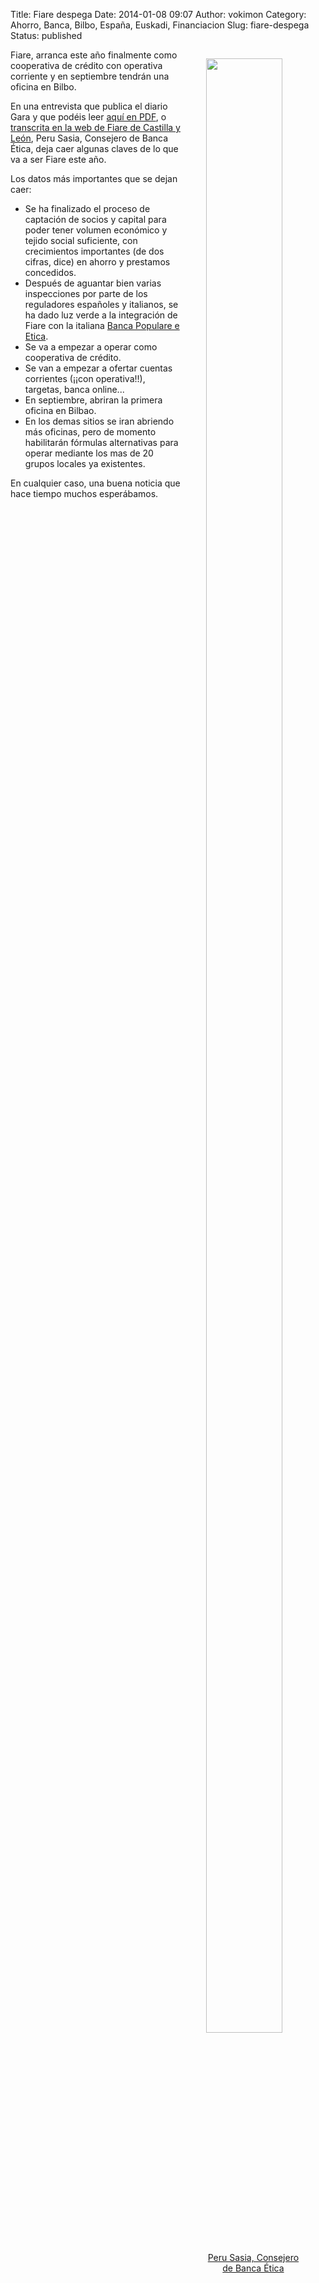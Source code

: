 Title: Fiare despega
Date: 2014-01-08 09:07
Author: vokimon
Category: Ahorro, Banca, Bilbo, España, Euskadi, Financiacion
Slug: fiare-despega
Status: published

<figure style='float:right; max-width:30%'>
<a href="https://www.economiasolidaria.org/sites/default/files/styles/large/public/news/images/Peru_Sasia.png">
<img src="https://www.economiasolidaria.org/sites/default/files/styles/large/public/news/images/Peru_Sasia.png" width=90% />
<figcaption style='text-align:center'>
Peru Sasia, Consejero de Banca Ética
</figcaption>
</a>
</figure>


Fiare, arranca este año finalmente como cooperativa de crédito con operativa corriente y en septiembre tendrán una oficina en Bilbo.

En una entrevista que publica el diario Gara y que podéis leer [aquí en PDF](http://www.economiasolidaria.org/noticias/diez_anos_de_recorrido_de_la_banca_etica_fiare_entrevista_a_peru_sasia), o [transcrita en la web de Fiare de Castilla y León](http://fiarecyl.wordpress.com/2014/01/07/en-setiembre-de-2014-estara-operativa-la-banca-etica-en-bilbao/), Peru Sasia, Consejero de Banca Ética, deja caer algunas claves de lo que va a ser Fiare este año.

Los datos más importantes que se dejan caer:

-   Se ha finalizado el proceso de captación de socios y capital para poder tener volumen económico y tejido social suficiente, con crecimientos importantes (de dos cifras, dice) en ahorro y prestamos concedidos.
-   Después de aguantar bien varias inspecciones por parte de los reguladores españoles y italianos, se ha dado luz verde a la integración de Fiare con la italiana [Banca Populare e Etica](http://www.bancaetica.it/).
-   Se va a empezar a operar como cooperativa de crédito.
-   Se van a empezar a ofertar cuentas corrientes (¡¡con operativa!!), targetas, banca online...
-   En septiembre, abriran la primera oficina en Bilbao.
-   En los demas sitios se iran abriendo más oficinas, pero de momento habilitarán fórmulas alternativas para operar mediante los mas de 20 grupos locales ya existentes.

En cualquier caso, una buena noticia que hace tiempo muchos esperábamos.
